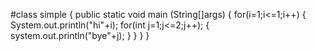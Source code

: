 #class simple
{
    public static void main (String[]args)
    {
        for(i=1;i<=1;i++)
        {
            System.out.println("hi"+i);
            for(int j=1;j<=2;j++);
            {
                system.out.println("bye"+j);
            }
        }
    }
}
